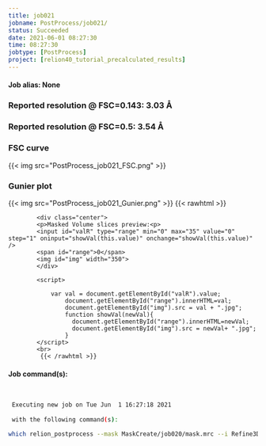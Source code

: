 ```yaml
---
title: job021
jobname: PostProcess/job021/
status: Succeeded
date: 2021-06-01 08:27:30
time: 08:27:30
jobtype: [PostProcess]
project: [relion40_tutorial_precalculated_results]
---
```


#### Job alias: None

### Reported resolution @ FSC=0.143: __3.03 Å__
### Reported resolution @ FSC=0.5: __3.54 Å__
### FSC curve
{{< img src="PostProcess_job021_FSC.png" >}}
### Gunier plot
{{< img src="PostProcess_job021_Gunier.png" >}}
{{< rawhtml >}} 

            <div class="center">
            <p>Masked Volume slices preview:<p>
            <input id="valR" type="range" min="0" max="35" value="0" step="1" oninput="showVal(this.value)" onchange="showVal(this.value)" />
            <span id="range">0</span>
            <img id="img" width="350">
            </div>

            <script>

                var val = document.getElementById("valR").value;
                    document.getElementById("range").innerHTML=val;
                    document.getElementById("img").src = val + ".jpg";
                    function showVal(newVal){
                      document.getElementById("range").innerHTML=newVal;
                      document.getElementById("img").src = newVal+ ".jpg";
                    }
            </script>
            <br>
             {{< /rawhtml >}}

#### Job command(s):

```bash

 
 Executing new job on Tue Jun  1 16:27:18 2021
 
 with the following command(s): 

which relion_postprocess --mask MaskCreate/job020/mask.mrc --i Refine3D/job019/run_half1_class001_unfil.mrc --o PostProcess/job021/postprocess  --angpix 1.244 --mtf mtf_k2_200kV.star --mtf_angpix 0.885 --auto_bfac  --autob_lowres 10  --pipeline_control PostProcess/job021/
 
 


